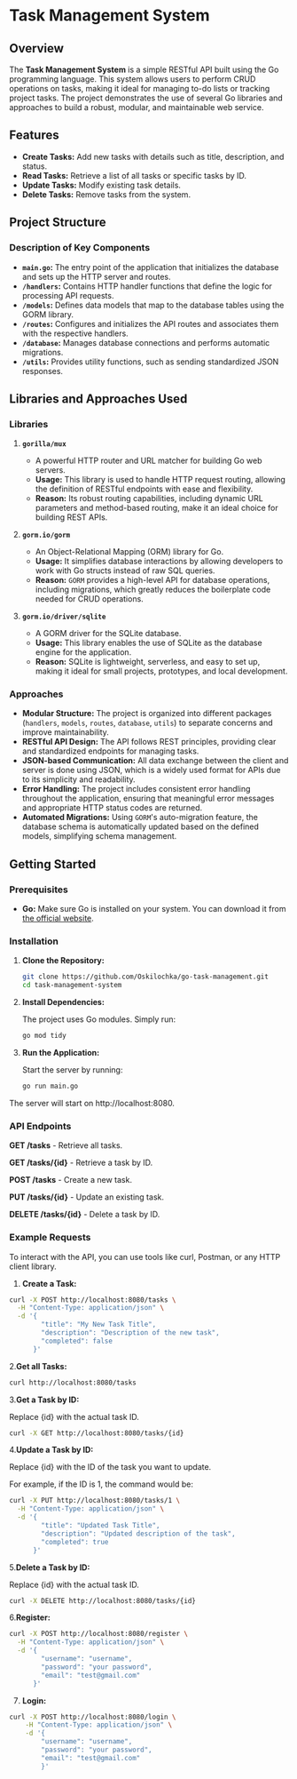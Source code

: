 # Task Management System

## Overview

The **Task Management System** is a simple RESTful API built using the Go programming language.
This system allows users to perform CRUD operations on tasks, making it ideal for managing to-do lists or tracking
project tasks.
The project demonstrates the use of several Go libraries and approaches to build a robust, modular, and maintainable web
service.

## Features

- **Create Tasks:** Add new tasks with details such as title, description, and status.
- **Read Tasks:** Retrieve a list of all tasks or specific tasks by ID.
- **Update Tasks:** Modify existing task details.
- **Delete Tasks:** Remove tasks from the system.

## Project Structure

### Description of Key Components

- **`main.go`:** The entry point of the application that initializes the database and sets up the HTTP server and
  routes.
- **`/handlers`:** Contains HTTP handler functions that define the logic for processing API requests.
- **`/models`:** Defines data models that map to the database tables using the GORM library.
- **`/routes`:** Configures and initializes the API routes and associates them with the respective handlers.
- **`/database`:** Manages database connections and performs automatic migrations.
- **`/utils`:** Provides utility functions, such as sending standardized JSON responses.

## Libraries and Approaches Used

### Libraries

1. **`gorilla/mux`**
    - A powerful HTTP router and URL matcher for building Go web servers.
    - **Usage:** This library is used to handle HTTP request routing, allowing the definition of RESTful endpoints with
      ease and flexibility.
    - **Reason:** Its robust routing capabilities, including dynamic URL parameters and method-based routing, make it an
      ideal choice for building REST APIs.

2. **`gorm.io/gorm`**
    - An Object-Relational Mapping (ORM) library for Go.
    - **Usage:** It simplifies database interactions by allowing developers to work with Go structs instead of raw SQL
      queries.
    - **Reason:** `GORM` provides a high-level API for database operations, including migrations, which greatly reduces
      the boilerplate code needed for CRUD operations.

3. **`gorm.io/driver/sqlite`**
    - A GORM driver for the SQLite database.
    - **Usage:** This library enables the use of SQLite as the database engine for the application.
    - **Reason:** SQLite is lightweight, serverless, and easy to set up, making it ideal for small projects, prototypes,
      and local development.

### Approaches

- **Modular Structure:** The project is organized into different packages (`handlers`, `models`, `routes`, `database`,
  `utils`) to separate concerns and improve maintainability.
- **RESTful API Design:** The API follows REST principles, providing clear and standardized endpoints for managing
  tasks.
- **JSON-based Communication:** All data exchange between the client and server is done using JSON, which is a widely
  used format for APIs due to its simplicity and readability.
- **Error Handling:** The project includes consistent error handling throughout the application, ensuring that
  meaningful error messages and appropriate HTTP status codes are returned.
- **Automated Migrations:** Using `GORM`'s auto-migration feature, the database schema is automatically updated based on
  the defined models, simplifying schema management.

## Getting Started

### Prerequisites

- **Go:** Make sure Go is installed on your system. You can download it
  from [the official website](https://golang.org/dl/).

### Installation
1. **Clone the Repository:**

   ```bash
   git clone https://github.com/Oskilochka/go-task-management.git
   cd task-management-system
   ```

2. **Install Dependencies:**

    The project uses Go modules. Simply run:
    
   ```bash
   go mod tidy
    ```

3. **Run the Application:**

    Start the server by running:
   ```bash
   go run main.go
    ```
The server will start on http://localhost:8080.


### API Endpoints

**GET /tasks** - Retrieve all tasks.

**GET /tasks/{id}** - Retrieve a task by ID.

**POST /tasks** - Create a new task.

**PUT /tasks/{id}** - Update an existing task.

**DELETE /tasks/{id}** - Delete a task by ID.

### Example Requests
To interact with the API, you can use tools like curl, Postman, or any HTTP client library.

1. **Create a Task:**
```bash
curl -X POST http://localhost:8080/tasks \
  -H "Content-Type: application/json" \
  -d '{
        "title": "My New Task Title",
        "description": "Description of the new task",
        "completed": false
      }'
   ```

2.**Get all Tasks:**
```bash
curl http://localhost:8080/tasks
   ```

3.**Get a Task by ID:**

Replace {id} with the actual task ID.
```bash
curl -X GET http://localhost:8080/tasks/{id}
```

4.**Update a Task by ID:**

Replace {id} with the ID of the task you want to update. 

For example, if the ID is 1, the command would be:
```bash
curl -X PUT http://localhost:8080/tasks/1 \
  -H "Content-Type: application/json" \
  -d '{
        "title": "Updated Task Title",
        "description": "Updated description of the task",
        "completed": true
      }'
 ```

5.**Delete a Task by ID:**
   
Replace {id} with the actual task ID.

```bash
curl -X DELETE http://localhost:8080/tasks/{id}
   ```

6.**Register:**

```bash
curl -X POST http://localhost:8080/register \
  -H "Content-Type: application/json" \
  -d '{
        "username": "username",
        "password": "your password",
        "email": "test@gmail.com"
      }'  
   ```
 
7. **Login:**
```bash
curl -X POST http://localhost:8080/login \
    -H "Content-Type: application/json" \
    -d '{
        "username": "username",
        "password": "your password",
        "email": "test@gmail.com"
        }'
   ```
